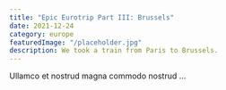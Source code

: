 ```yaml
---
title: "Epic Eurotrip Part III: Brussels"
date: 2021-12-24
category: europe
featuredImage: "/placeholder.jpg"
description: We took a train from Paris to Brussels.
---
```


Ullamco et nostrud magna commodo nostrud ...